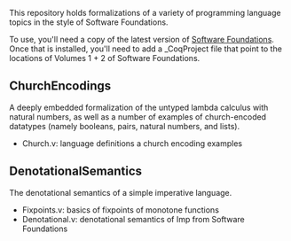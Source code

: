 This repository holds formalizations of a variety of programming
language topics in the style of Software Foundations.

To use, you'll need a copy of the latest version of [Software
Foundations](https://softwarefoundations.cis.upenn.edu/). Once that is
installed, you'll need to add a _CoqProject file that point to the
locations of Volumes 1 + 2 of Software Foundations.

## ChurchEncodings
A deeply embedded formalization of the untyped lambda calculus with
natural numbers, as well as a number of examples of church-encoded
datatypes (namely booleans, pairs, natural numbers, and lists).

- Church.v: language definitions a church encoding examples

## DenotationalSemantics
The denotational semantics of a simple imperative language.

- Fixpoints.v: basics of fixpoints of monotone functions
- Denotational.v: denotational semantics of Imp from Software Foundations
